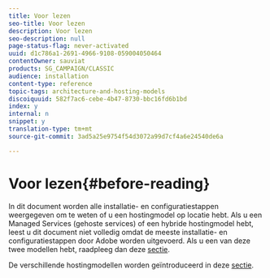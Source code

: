 ```yaml
---
title: Voor lezen
seo-title: Voor lezen
description: Voor lezen
seo-description: null
page-status-flag: never-activated
uuid: d1c786a1-2691-4966-9108-059004050464
contentOwner: sauviat
products: SG_CAMPAIGN/CLASSIC
audience: installation
content-type: reference
topic-tags: architecture-and-hosting-models
discoiquuid: 582f7ac6-cebe-4b47-8730-bbc16fd6b1bd
index: y
internal: n
snippet: y
translation-type: tm+mt
source-git-commit: 3ad5a25e9754f54d3072a99d7cf4a6e24540de6a

---
```



# Voor lezen{#before-reading}

In dit document worden alle installatie- en configuratiestappen weergegeven om te weten of u een hostingmodel op locatie hebt. Als u een Managed Services (gehoste services) of een hybride hostingmodel hebt, leest u dit document niet volledig omdat de meeste installatie- en configuratiestappen door Adobe worden uitgevoerd. Als u een van deze twee modellen hebt, raadpleeg dan deze [sectie](../../installation/using/hosting-models.md).

De verschillende hostingmodellen worden geïntroduceerd in deze [sectie](../../installation/using/hosting-models.md).
